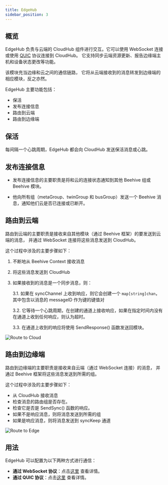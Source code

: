 ```yaml
---
title: EdgeHub
sidebar_position: 3
---
```

## 概览

EdgeHub 负责与云端的 CloudHub 组件进行交互。它可以使用 WebSocket 连接或使用 [QUIC](https://quicwg.org/ops-drafts/draft-ietf-quic-applicability.html) 协议连接到 CloudHub。
它支持同步云端资源更新、报告边缘端主机和设备状态更改等功能。

该模块充当边缘和云之间的通信链路，
它将从云端接收到的消息转发到边缘端的相应模块，反之亦然。

EdgeHub 主要功能包括：

- 保活
- 发布连接信息
- 路由到云端
- 路由到边缘端


## 保活

每间隔一个心跳周期，EdgeHub 都会向 CloudHub 发送保活消息或心跳。


## 发布连接信息

- 发布连接信息的主要职责是将和云的连接状态通知到其他 Beehive 组或 Beehive 模块。

- 他向所有组（metaGroup、twinGroup 和 busGroup）发送一个 Beehive 消息，通知他们云是否已连接或已断开。


## 路由到云端

路由到云端的主要职责是接收来自其他模块（通过 Beehive 框架）的要发送到云端的消息，
并通过 WebSocket 连接将这些消息发送到 CloudHub。

这个过程中涉及的主要步骤如下：

1. 不断地从 Beehive Context 接收消息
2. 将这些消息发送到 CloudHub
3. 如果接收到的消息是一个同步消息，则：

    3.1. 如果在 syncChannel 上收到响应，则它会创建一个 `map[string]chan`，其中包含以消息的 messageID 作为键的键值对

    3.2. 它等待一个心跳周期，在创建的通道上接收响应，如果在指定时间内没有在通道上收到任何响应，则认为超时。

    3.3. 在通道上收到的响应将使用 SendResponse() 函数发送回模块。

![Route to Cloud](/img/edgehub/route-to-cloud.png)

## 路由到边缘端

路由到边缘端的主要职责是接收来自云端（通过 WebSocket 连接）的消息，
并通过 Beehive 框架将这些消息发送到所需的组。

这个过程中涉及的主要步骤如下：

- 从 CloudHub 接收消息
- 检查消息的路由组是否存在。
- 检查它是否是 SendSync() 函数的响应。
- 如果不是响应消息，则将消息发送到所需的组
- 如果是响应消息，则将消息发送到 syncKeep 通道

![Route to Edge](/img/edgehub/route-to-edge.png)


## 用法

EdgeHub 可以配置为以下两种方式进行通信：

- **通过 WebSocket 协议**：点击[这里](https://github.com/kubeedge/kubeedge/tree/master/docs/proposals/quic-design.md#edgehub-connect-to-cloudhub-through-websocket-protocol) 查看详情。
- **通过 QUIC 协议**：点击[这里](https://github.com/kubeedge/kubeedge/tree/master/docs/proposals/quic-design.md#edgehub-connect-to-cloudhub-through-quic) 查看详情。
